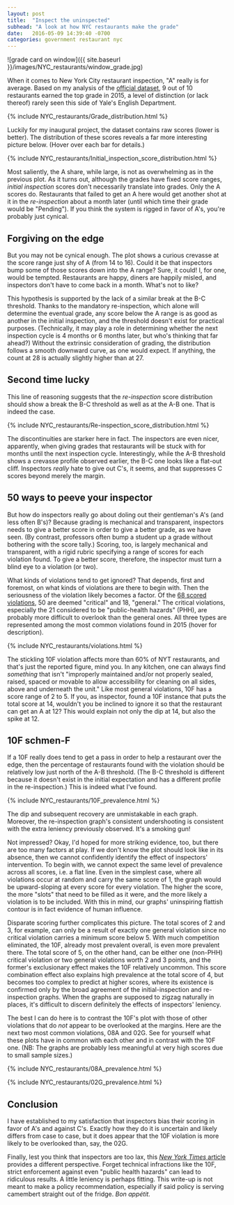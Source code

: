 ```yaml
---
layout: post
title:  "Inspect the uninspected"
subhead: "A look at how NYC restaurants make the grade"
date:   2016-05-09 14:39:40 -0700
categories: government restaurant nyc
---
```


![grade card on window]({{ site.baseurl }}/images/NYC_restaurants/window_grade.jpg)

When it comes to New York City restaurant inspection, "A" really is for average. Based on my analysis of the [official dataset][], 9 out of 10 restaurants earned the top grade in 2015, a level of distinction (or lack thereof) rarely seen this side of Yale's English Department.

  [official dataset]: http://www.opendatanetwork.com/dataset/data.cityofnewyork.us/9w7m-hzhe

{% include NYC_restaurants/Grade_distribution.html %}

Luckily for my inaugural project, the dataset contains raw scores (lower is better). The distribution of these scores reveals a far more interesting picture below. (Hover over each bar for details.)

{% include NYC_restaurants/Initial_inspection_score_distribution.html %}

Most saliently, the A share, while large, is not as overwhelming as in the previous plot. As it turns out, although the grades have fixed score ranges, *initial inspection* scores don't necessarily translate into grades. Only the A scores do. Restaurants that failed to get an A here would get another shot at it in the *re-inspection* about a month later (until which time their grade would be "Pending"). If you think the system is rigged in favor of A's, you're probably just cynical.

## Forgiving on the edge

But you may not be cynical enough. The plot shows a curious crevasse at the score range just shy of A (from 14 to 16). Could it be that inspectors bump some of those scores down into the A range? Sure, it could! I, for one, would be tempted. Restaurants are happy, diners are happily misled, and inspectors don't have to come back in a month. What's not to like?

This hypothesis is supported by the lack of a similar break at the B-C threshold. Thanks to the mandatory re-inspection, which alone will determine the eventual grade, any score below the A range is as good as another in the initial inspection, and the threshold doesn't exist for practical purposes. (Technically, it may play a role in determining whether the next inspection cycle is 4 months or 6 months later, but who's thinking that far ahead?) Without the extrinsic consideration of grading, the distribution follows a smooth downward curve, as one would expect. If anything, the count at 28 is actually slightly higher than at 27.

## Second time lucky

This line of reasoning suggests that the *re-inspection* score distribution should show a break the B-C threshold as well as at the A-B one. That is indeed the case.

{% include NYC_restaurants/Re-inspection_score_distribution.html %}

The discontinuities are starker here in fact. The inspectors are even nicer, apparently, when giving grades that restaurants will be stuck with for months until the next inspection cycle. Interestingly, while the A-B threshold shows a crevasse profile observed earlier, the B-C one looks like a flat-out cliff. Inspectors *really* hate to give out C's, it seems, and that suppresses C scores beyond merely the margin.

## 50 ways to peeve your inspector

But how do inspectors really go about doling out their gentleman's A's (and less often B's)? Because grading is mechanical and transparent, inspectors needs to give a better score in order to give a better grade, as we have seen. (By contrast, professors often bump a student up a grade without bothering with the score tally.) Scoring, too, is largely mechanical and transparent, with a rigid rubric specifying a range of scores for each violation found. To give a better score, therefore, the inspector must turn a blind eye to a violation (or two).

What kinds of violations tend to get ignored? That depends, first and foremost, on what kinds of violations are there to begin with. Then the seriousness of the violation likely becomes a factor. Of the [68 scored violations][], 50 are deemed "critical" and 18, "general." The critical violations, especially the 21 considered to be "public-health hazards" (PHH), are probably more difficult to overlook than the general ones. All three types are represented among the most common violations found in 2015 (hover for description).

[68 scored violations]: http://www.nyc.gov/html/doh/downloads/pdf/rii/self-inspection-worksheet.pdf "official worksheet"

{% include NYC_restaurants/violations.html %}

The stickling 10F violation affects more than 60% of NYT restaurants, and that's just the reported figure, mind you. In any kitchen, one can always find *something* that isn't "improperly maintained and/or not properly sealed, raised, spaced or movable to allow accessibility for cleaning on all sides, above and underneath the unit." Like most general violations, 10F has a score range of 2 to 5. If you, as inspector, found a 10F instance that puts the total score at 14, wouldn't you be inclined to ignore it so that the restaurant can get an A at 12? This would explain not only the dip at 14, but also the spike at 12.

## 10F schmen-F

If a 10F really does tend to get a pass in order to help a restaurant over the edge, then the percentage of restaurants found with the violation should be relatively low just north of the A-B threshold. (The B-C threshold is different because it doesn't exist in the initial expectation and has a different profile in the re-inspection.) This is indeed what I've found.

{% include NYC_restaurants/10F_prevalence.html %}

The dip and subsequent recovery are unmistakable in each graph. Moreover, the re-inspection graph's consistent undershooting is consistent with the extra leniency previously observed. It's a smoking gun!

Not impressed? Okay, I'd hoped for more striking evidence, too, but there are too many factors at play. If we don't know the plot should look like in its absence, then we cannot confidently identify the effect of inspectors' intervention. To begin with, we cannot expect the same level of prevalence across all scores, i.e. a flat line. Even in the simplest case, where all violations occur at random and carry the same score of 1, the graph would be upward-sloping at every score for every violation. The higher the score, the more "slots" that need to be filled as it were, and the more likely a violation is to be included. With this in mind, our graphs' uninspiring flattish contour is in fact evidence of human influence.

Disparate scoring further complicates this picture. The total scores of 2 and 3, for example, can only be a result of exactly one general violation since no critical violation carries a minimum score below 5. With much competition eliminated, the 10F, already most prevalent overall, is even more prevalent there. The total score of 5, on the other hand, can be either one (non-PHH) critical violation or two general violations worth 2 and 3 points, and the former's exclusionary effect makes the 10F relatively uncommon. This score combination effect also explains high prevalence at the total score of 4, but becomes too complex to predict at higher scores, where its existence is confirmed only by the broad agreement of the initial-inspection and re-inspection graphs. When the graphs are supposed to zigzag naturally in places, it's difficult to discern definitely the effects of inspectors' leniency.


The best I can do here is to contrast the 10F's plot with those of other violations that do *not* appear to be overlooked at the margins. Here are the next two most common violations, 08A and 02G. See for yourself what these plots have in common with each other and in contrast with the 10F one. (NB: The graphs are probably less meaningful at very high scores due to small sample sizes.)

{% include NYC_restaurants/08A_prevalence.html %}

{% include NYC_restaurants/02G_prevalence.html %}

## Conclusion

I have established to my satisfaction that inspectors bias their scoring in favor of A's and against C's. Exactly how they do it is uncertain and likely differs from case to case, but it does appear that the 10F violation is more likely to be overlooked than, say, the 02G.

Finally, lest you think that inspectors are too lax, this [_New York Times_ article][NYT] provides a different perspective. Forget technical infractions like the 10F, strict enforcement against even "public health hazards" can lead to ridiculous results. A little leniency is perhaps fitting. This write-up is not meant to make a policy recommendation, especially if said policy is serving camembert straight out of the fridge. _Bon appétit._

[NYT]: http://www.nytimes.com/2012/02/29/dining/new-york-city-restaurants-skirt-inspections-finer-points.html
